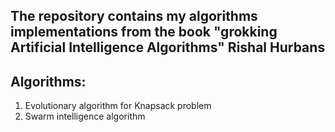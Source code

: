## The repository contains my algorithms implementations from the book "grokking Artificial Intelligence Algorithms" Rishal Hurbans

## Algorithms:
1. Evolutionary algorithm for Knapsack problem
2. Swarm intelligence algorithm